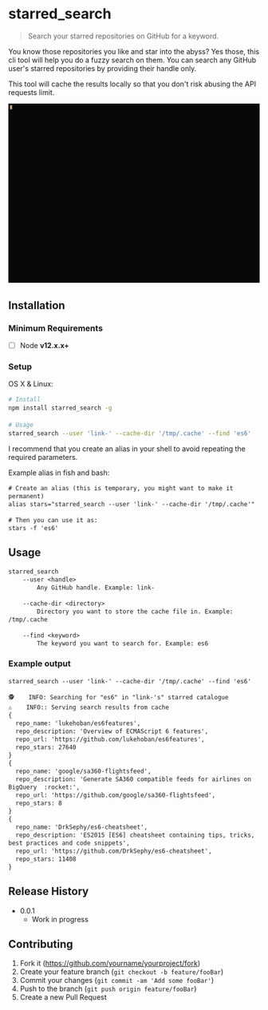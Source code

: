 # starred_search
> Search your starred repositories on GitHub for a keyword.

You know those repositories you like and star into the abyss? Yes those, this cli tool will help you do a fuzzy search on them. You can search any GitHub user's starred repositories by providing their handle only.

This tool will cache the results locally so that you don't risk abusing the API requests limit.

!["Starred Search Demo"](./_assets/demo.gif)

## Installation

### Minimum Requirements

- [ ] Node **v12.x.x+**

### Setup 

OS X & Linux:

```sh
# Install
npm install starred_search -g

# Usage
starred_search --user 'link-' --cache-dir '/tmp/.cache' --find 'es6'
```

I recommend that you create an alias in your shell to avoid repeating the required parameters. 

Example alias in fish and bash:
```
# Create an alias (this is temporary, you might want to make it permanent)
alias stars="starred_search --user 'link-' --cache-dir '/tmp/.cache'"

# Then you can use it as:
stars -f 'es6'
```

## Usage

```
starred_search
    --user <handle>
        Any GitHub handle. Example: link-

    --cache-dir <directory>
        Directory you want to store the cache file in. Example: /tmp/.cache

    --find <keyword>
        The keyword you want to search for. Example: es6
```

### Example output

```
starred_search --user 'link-' --cache-dir '/tmp/.cache' --find 'es6'

🕵    INFO: Searching for "es6" in "link-'s" starred catalogue
⚠️    INFO:: Serving search results from cache
{
  repo_name: 'lukehoban/es6features',
  repo_description: 'Overview of ECMAScript 6 features',
  repo_url: 'https://github.com/lukehoban/es6features',
  repo_stars: 27640
}
{
  repo_name: 'google/sa360-flightsfeed',
  repo_description: 'Generate SA360 compatible feeds for airlines on BigQuery  :rocket:',
  repo_url: 'https://github.com/google/sa360-flightsfeed',
  repo_stars: 8
}
{
  repo_name: 'DrkSephy/es6-cheatsheet',
  repo_description: 'ES2015 [ES6] cheatsheet containing tips, tricks, best practices and code snippets',
  repo_url: 'https://github.com/DrkSephy/es6-cheatsheet',
  repo_stars: 11408
}
```

## Release History

* 0.0.1
    * Work in progress

## Contributing

1. Fork it (<https://github.com/yourname/yourproject/fork>)
2. Create your feature branch (`git checkout -b feature/fooBar`)
3. Commit your changes (`git commit -am 'Add some fooBar'`)
4. Push to the branch (`git push origin feature/fooBar`)
5. Create a new Pull Request